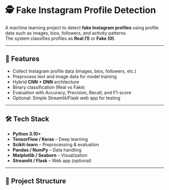 # 🕵️ Fake Instagram Profile Detection

A machine learning project to detect **fake Instagram profiles** using profile data such as images, bios, followers, and activity patterns.  
The system classifies profiles as **Real (1)** or **Fake (0)**.

---

## 🚀 Features
- Collect Instagram profile data (images, bios, followers, etc.)
- Preprocess text and image data for model training
- Hybrid **CNN + DNN** architecture
- Binary classification (Real vs Fake)
- Evaluation with Accuracy, Precision, Recall, and F1-score
- Optional: Simple Streamlit/Flask web app for testing

---

## 🛠️ Tech Stack
- **Python 3.10+**
- **TensorFlow / Keras** – Deep learning
- **Scikit-learn** – Preprocessing & evaluation
- **Pandas / NumPy** – Data handling
- **Matplotlib / Seaborn** – Visualization
- **Streamlit / Flask** – Web app (optional)

---

## 📂 Project Structure
